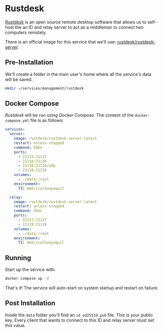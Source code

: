 # Rustdesk

[Rustdesk](https://rustdesk.com) is an open source remote desktop software that allows us to self-host the an ID and relay server to act as a middleman to connect two computers remotely.

There is an official image for this service that we'll use: [rustdesk/rustdesk-server](https://hub.docker.com/r/rustdesk/rustdesk-server).

## Pre-Installation

We'll create a folder in the main user's home where all the service's data will be saved.

```bash
mkdir ~/services/management/rustdesk
```

## Docker Compose

*Rustdesk* will be run using *Docker Compose*. The content of the `docker-compose.yml` file is as follows:

```yaml
services:
  server:
    image: rustdesk/rustdesk-server:latest
    restart: unless-stopped
    command: hbbs
    ports:
      - 21115:21115
      - 21116:21116
      - 21116:21116/udp
      - 21118:21118
    volumes:
      - ./data:/root
    environment:
      TZ: America/Guayaquil

  relay:
    image: rustdesk/rustdesk-server:latest
    restart: unless-stopped
    command: hbbr
    ports:
      - 21117:21117
      - 21119:21119
    volumes:
      - ./data:/root
    environment:
      TZ: America/Guayaquil

```

## Running

Start up the service with:

```bash
docker compose up -d
```

That's it! The service will auto-start on system startup and restart on failure.

## Post Installation

Inside the `data` folder you'll find an `id_ed25519.pub` file. This is your public key. Every client that wants to connect to this ID and relay server must set this value.
